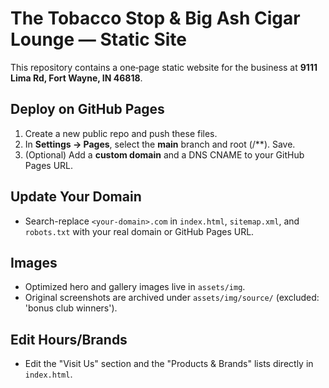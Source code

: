 # The Tobacco Stop & Big Ash Cigar Lounge — Static Site

This repository contains a one‑page static website for the business at **9111 Lima Rd, Fort Wayne, IN 46818**.

## Deploy on GitHub Pages
1. Create a new public repo and push these files.
2. In **Settings → Pages**, select the **main** branch and root (/**). Save.
3. (Optional) Add a **custom domain** and a DNS CNAME to your GitHub Pages URL.

## Update Your Domain
- Search-replace `<your-domain>.com` in `index.html`, `sitemap.xml`, and `robots.txt` with your real domain or GitHub Pages URL.

## Images
- Optimized hero and gallery images live in `assets/img`.
- Original screenshots are archived under `assets/img/source/` (excluded: 'bonus club winners').

## Edit Hours/Brands
- Edit the "Visit Us" section and the "Products & Brands" lists directly in `index.html`.
